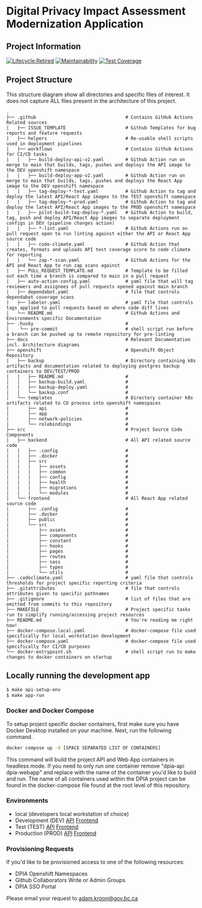 # Digital Privacy Impact Assessment Modernization Application

## Project Information
[![Lifecycle:Retired](https://img.shields.io/badge/Lifecycle-Retired-d45500)](<Redirect-URL>) [![Maintainability](https://api.codeclimate.com/v1/badges/93a4d760a14d759fff9c/maintainability)](https://codeclimate.com/github/bcgov/cirmo-dpia/maintainability) [![Test Coverage](https://api.codeclimate.com/v1/badges/93a4d760a14d759fff9c/test_coverage)](https://codeclimate.com/github/bcgov/cirmo-dpia/test_coverage)

## Project Structure

This structure diagram show all directories and specific files of interest. It does not capture ALL files present in the architecture of this project.

    .
    ├── .github                                 # Contains GitHub Actions Related sources
    |   ├── ISSUE_TEMPLATE                      # Github Templates for bug reports and feature requests
    |   ├── helpers                             # Re-usable shell scripts used in deployment pipelines
    |   ├── workflows                           # Contains Github Actions for CI/CD tasks
    |   |   ├── build-deploy-api-v2.yaml        # Github Action run on merge to main that builds, tags, pushes and deploys the API image to the DEV openshift namespace
    |   |   ├── build-deploy-app-v2.yaml        # Github Action run on merge to main that builds, tags, pushes and deploys the React App image to the DEV openshift namespace
    |   |   ├── tag-deploy-*-test.yaml          # Github Action to tag and deploy the latest API/React App images to the TEST openshift namespace
    |   |   ├── tag-deploy-*-prod.yaml          # Github Action to tag and deploy the latest API/React App images to the PROD openshift namespace
    |   |   ├── pilot-build-tag-deploy-*.yaml   # Github Action to build, tag, push and deploy API/React App images to separate deployment configs in DEV (pipeline changes action)
    |   |   ├── *-lint.yaml                     # Github Actions run on pull request open to run linting against either the API or React App source code
    |   |   ├── code-climate.yaml               # Github Action that creates, formats and uploads API test coverage score to code climate for reporting
    |   |   └── zap-*-scan.yaml                 # Github Actions for the API and React App to run zap scans against 
    |   ├── PULL_REQUEST_TEMPLATE.md            # Template to be filled out each time a branch is compared to main in a pull request
    |   ├── auto-action-config.yaml             # yaml file that will tag reviewers and assignees of pull requests opened against main branch
    |   ├── dependabot.yaml                     # file that controls dependabot coverage scans
    |   ├── labeler.yaml                        # yaml file that controls tags applied to pull requests based on where code diff lives  
    |   └── README.md                           # Github Actions and Environments specific Documentation 
    ├── .husky                                  #
    |    └── pre-commit                         # shell script run before a branch can be pushed up to remote repository for pre-linting  
    ├── docs                                    # Relevant Documentation incl. Architecture diagrams
    ├── openshift                               # Openshift Object Repository
    |   ├── backup                              # Directory containing k8s artifacts and documentation related to deploying postgres backup containers to DEV/TEST/PROD
    |   |   ├── README.md                       #
    |   |   ├── backup-build.yaml               #
    |   |   ├── backup-deploy.yaml              #
    |   |   └── backup.conf                     #
    |   └── templates                           # Directory container k8s artifacts related to CD process into openshift namespaces
    |       ├── api                             # 
    |       ├── app                             # 
    |       ├── network-policies                # 
    |       └── rolebindings                    # 
    ├── src                                     # Project Source Code Components
    │   ├── backend                             # All API related source code
    |   |   ├── .config                         #
    |   |   ├── .docker                         #
    |   |   ├── src                             #
    |   |   |   ├── assets                      #
    |   |   |   ├── common                      #
    |   |   |   ├── config                      #
    |   |   |   ├── health                      #
    |   |   |   ├── migrations                  #
    |   |   |   └── modules                     #
    │   └── frontend                            # All React App related source code
    |       ├── .config                         #
    |       ├── .docker                         #
    |       ├── public                          #
    |       └── src                             #
    |           ├── assets                      #
    |           ├── components                  #
    |           ├── constant                    #
    |           ├── hooks                       #
    |           ├── pages                       #
    |           ├── routes                      #
    |           ├── sass                        #
    |           ├── types                       #
    |           └── utils                       #
    ├── .codeclimate.yaml                       # yaml file that controls thresholds for project specific reporting criteria
    ├── .gitattributes                          # file that controls attributes given to specific pathnames
    ├── .gitignore                              # list of files that are omitted from commits to this repository
    ├── MAKEFILE                                # Project specific tasks run to simplify running/accessing project resources
    ├── README.md                               # You're reading me right now!
    ├── docker-compose.local.yaml               # docker-compose file used specifically for local workstation development
    ├── docker-compose.yaml                     # docker-compose file used specifically for CI/CD purposes
    └── docker-entrypoint.sh                    # shell script run to make changes to docker containers on startup

## Locally running the development app
```bash
$ make api-setup-env
$ make app-run
```

### Docker and Docker Compose

To setup project specific docker containers, first make sure you have Docker Desktop installed on your machine. Next, run the following command.

```bash
docker compose up -d [SPACE SEPARATED LIST OF CONTAINERS]
```
This command will build the project API and Web App containers in headless mode. If you need to only run one container remove "dpia-api dpia-webapp" and replace with
the name of the container you'd like to build and run. The name of all containers used within the DPIA project can be found in the docker-compose file found at the
root level of this repository.

### Environments
- local (developers local workstation of choice)
- Development (DEV)
    [API](https://dev.pia.gov.bc.ca/api/api-docs)
    [Frontend](https://dev.pia.gov.bc.ca/)
- Test (TEST)
    [API](https://test.pia.gov.bc.ca/api/api-docs)
    [Frontend](https://test.pia.gov.bc.ca/)
- Production (PROD)
    [API](https://pia.gov.bc.ca/api/api-docs)
    [Frontend](https://pia.gov.bc.ca/)

### Provisioning Requests

If you'd like to be provisioned access to one of the following resources:

- DPIA Openshift Namespaces
- Github Collaborators Write or Admin Groups
- DPIA SSO Portal

Please email your request to adam.kroon@gov.bc.ca
